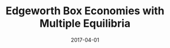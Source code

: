 ---
title: "Edgeworth Box Economies with Multiple Equilibria"
collection: publications
link: https://doi.org/10.1007/s40505-016-0102-3
venue: "Economic Theory Bulletin"
date: 2017-04-01
coauthor: "Kieran James Walsh"
wpurl: https://ssrn.com/abstract=2791689
code: http://www.runmycode.org/companion/view/2942
excerpt: "(Theory) Many general examples of multiple equilibria in Edgeworth box economies."
---